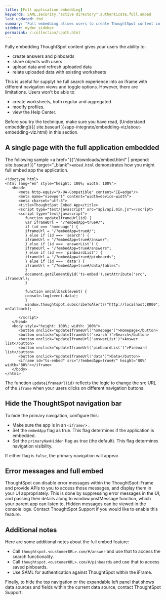 ```yaml
---
title: [Full application embedding]
keywords: SAML,security,"active directory",authenticate,full,embed
last_updated: tbd
summary: "Full embedding allows users to create ThoughtSpot content in an embedded environment."
sidebar: mydoc_sidebar
permalink: /:collection/:path.html
---
```

Fully embedding ThoughtSpot content gives your users the ability to:

-   create answers and pinboards
-   share objects with users
-   upload data and refresh uploaded data
-   relate uploaded data with existing worksheets

This is useful for supplyt he full search experience into an iframe with
different navigation views and toggle options. However, there are limitations.
Users won't be able to:

-   create worksheets, both regular and aggregated.
-   modify profiles.
-   view the Help Center.

Before you try the technique, make sure you have read, [Understand embedding]({{
site.baseurl }}/app-integrate/embedding-viz/about-embedding-viz.html) in this
section.


## A single page with the full application embedded

The following sample <a href="{{"/downloads/embed.html" | prepend: site.baseurl }}"
target="_blank"><code>embed.html</code></a> demonstrates how you might full
embed app the application.

```
<!doctype html>
<html lang="en" style="height: 100%; width: 100%">
   <head>
      <meta http-equiv="X-UA-Compatible" content="IE=edge"/>
      <meta name="viewport" content="width=device-width">
      <meta charset="utf-8">
      <title>ThoughtSpot Embed App</title>
      <script type="text/javascript" src="api/api.min.js"></script>
      <script type="text/javascript">
         function updateIframeUrl(id) {
         var iframeUrl = "/?embedApp=true#/";
         if (id === 'homepage') {
         iframeUrl = "/?embedApp=true#/";
         } else if (id === 'search') {
         iframeUrl = "/?embedApp=true#/answer";
         } else if (id === 'answerList') {
         iframeUrl = "/?embedApp=true#/answers";
         } else if (id === 'pinboardList') {
         iframeUrl = "/?embedApp=true#/pinboards";
         } else if (id === 'data') {
         iframeUrl = "/?embedApp=true#/data/tables";
         }
         document.getElementById('ts-embed').setAttribute('src', iframeUrl);
         }

         function onCallback(event) {
         console.log(event.data);
         }
         window.thoughtspot.subscribeToAlerts("http://localhost:8000", onCallback);

      </script>
   </head>
   <body style="height: 100%; width: 100%">
      <button onclick="updateIframeUrl('homepage')">Homepage</button>
      <button onclick="updateIframeUrl('search')">Search</button>
      <button onclick="updateIframeUrl('answerList')">Answer list</button>
      <button onclick="updateIframeUrl('pinboardList')">Pinboard list</button>
      <button onclick="updateIframeUrl('data')">Data</button>
      <iframe id="ts-embed" src="/?embedApp=true#/" height="80%" width="80%"></iframe>
   </body>
</html>
```

The function `updateIframeUrl(id)` reflects the logic to change the src URL of
the `iframe` when your users clicks on different navigation buttons.

## Hide the ThoughtSpot navigation bar

To hide the primary navigation, configure this:

* Make sure the app is in an `<iframe/>` .
* Set the `embedApp` flag as true. This flag determines if the application is embedded.
* Set the `primaryNavHidden` flag as true (the default). This flag determines navigation
visibility.

If either flag is `false`, the primary navigation will appear.

## Error messages and full embed

ThoughtSpot can disable error messages within the ThoughtSpot iFrame and provide
APIs to you to access those messages, and display them in your UI appropriately.
This is done by suppressing error messages in the UI, and passing their details
along to window.postMessage function, which your parent app can listen to.
Hidden messages can be viewed in the console logs. Contact ThoughtSpot Support
if you would like to enable this feature.

## Additional notes

Here are some additional notes about the full embed feature:

-   Call `thoughtspot.<customerURL>.com/#/answer` and use that to access the search functionality.
-   Call `thoughtspot.<customerURL>.com/#/pinboards` and use that to access saved pinboards.
-   Use SAML for authentication against ThoughtSpot within the iFrame.

Finally, to hide the top navigation or the expandable left panel that shows data sources and fields within the current data source, contact ThoughtSpot Support.

